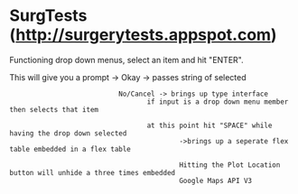SurgTests (http://surgerytests.appspot.com)
=========
Functioning drop down menus, select an item and hit "ENTER".

This will give you a prompt -> Okay -> passes string of selected


                               No/Cancel -> brings up type interface
                                      if input is a drop down menu member then selects that item
                                      
                                      at this point hit "SPACE" while having the drop down selected
                                              ->brings up a seperate flex table embedded in a flex table
                                              
                                              Hitting the Plot Location button will unhide a three times embedded 
                                              Google Maps API V3
                                      
